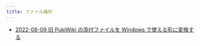```yaml
---
title: ファイル操作
---
```



- [2022-08-09 旧 PukiWiki の添付ファイルを Windows で使える形に変換する](./../../../../../d/2022/08/09/旧_PukiWiki_の添付ファイルを_Windows_で使える形に変換する.md)




